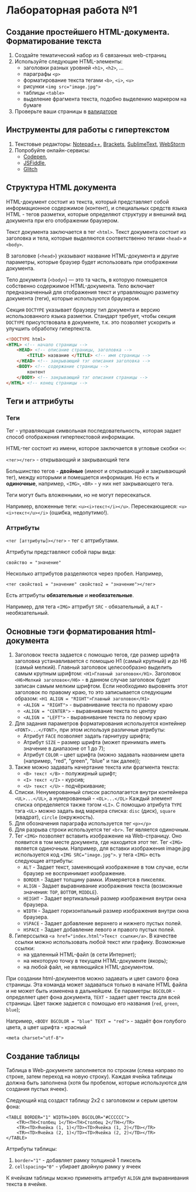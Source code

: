 # Лабораторная работа №1

## Создание простейшего HTML-документа. Форматирование текста

1. Создайте тематический набор из 6 связанных web-страниц
2. Используйте следующие HTML-элементы:
    - заголовки разных уровней `<h1>`, `<h2>`, ...
    - параграфы `<p>`
    - форматирование текста тегами `<b>`, `<i>`, `<u>`
    - рисунки `<img src="image.jpg">`
    - таблицы `<table>`
    - выделение фрагмента текста, подобно выделению маркером на бумаге
3. Проверьте ваши страницы в [валидаторе](https://validator.w3c.org)

## Инструменты для работы с гипертекстом

1. Текстовые редакторы: [Notepad++](https://notepad-plus-plus.org/), [Brackets](http://brackets.io/), [SublimeText](https://www.sublimetext.com/), [WebStorm](https://www.jetbrains.com/ru-ru/webstorm/)
2. Попробуйте онлайн-сервисы:
    - [Codepen](http://codepen.io), 
    - [JSFiddle](https://jsfiddle.net), 
    - [Glitch](https://glitch.com/)

## Структура HTML документа

HTML-документ состоит из текста, который представляет собой информационное содержимое (контент), и специальных средств языка HTML - тегов разметки, которые определяют структуру и внешний вид документа при его отображении браузером.

Текст документа заключается в тег `<html>`. Текст документа состоит из заголовка и тела, которые выделяются соответственно тегами `<head>` и `<body>`.

В заголовке (`<head>`) указывают название HTML-документа и другие параметры, которые браузер будет использовать при отображении документа.

Тело документа (`<body>`) — это та часть, в которую помещается собственно содержимое HTML-документа. Тело включает предназначенный для отображения текст и управляющую разметку документа (теги), которые используются браузером.

Секция `DOCTYPE` указывает браузеру тип документа и версию использованного языка разметки. Стандарт требует, чтобы секция `DOCTYPE` присутствовала в документе, т.к. это позволяет ускорить и улучшить обработку гипертекста.

```html
<!DOCTYPE html>
<HTML> <!-- начало страницы -->
    <HEAD> <!-- описание страницы, заголовка -->
        <TITLE> название </TITLE> <!-- имя страницы -->
    </HEAD> <!-- закрывающий тэг описания заголовка -->
    <BODY> <!-- содержание страницы -->
        контент
    </BODY> <!-- закрывающий тэг описания страницы -->
</HTML> <!-- конец страницы -->
```

## Теги и аттрибуты

### Теги

Тег - управляющая символьная последовательность, которая задает способ отображения гипертекстовой информации.

HTML-тег состоит из имени, которое заключается в угловые скобки `<>`:

`<тег></тег>` - открывающий и закрывающий теги

Большинство тегов - **двойные** (имеют и открывающий и закрывающий тег), между которыми и помещается информация. Но есть и **одиночные**, например, `<IMG>`, `<BR>` - у них нет закрывающего тега.

Теги могут быть вложенными, но не могут пересекаться.

Например, вложенные теги: `<u><i>текст</i></u>`. Пересекающиеся: `<u><i>текст</u></i>` (ошибка, недопутимо!).

### Аттрибуты

`<тег [аттрибуты]></тег>` - тег с аттрибутами.

Аттрибуты представляют собой пары вида:

`свойство = "значение"`

Несколько аттрибутов разделяются через пробел. Например,

`<тег свойство1 = "значение" свойство2 = "значение"></тег>`

Есть аттрибуты **обязательные** и **необязательные**.

Например, для тега `<IMG>` аттрибут `SRC` - обязательный, а `ALT` - необязательный.

## Основные тэги форматирования html-документа

1. Заголовок текста задается с помощью тегов, где размер шрифта заголовка устанавливается с помощью Н1 (самый крупный) и до Н6 (самый мелкий). Главный заголовок целесообразно выделить самым крупным шрифтом: `<H1>Главный заголовок</H1>`. Заголовок `<H6>Мелкий заголовок</H6>` - в данном случае заголовок будет записан самым мелким шрифтом. Если необходимо выровнять этот заголовок по правому краю, то это записывается следующим образом: `<H1 ALIGN = "RIGHT">Главный заголовок</H1>`
    - `<ALIGN = "RIGHT">` - выравнивание текста по правому краю
    - `<ALIGN = "CENTER">` - выравнивание текста по центру
    - `<ALIGN = "LEFT">` - выравнивание текста по левому краю
2. Для задания параметров форматирования используется контейнер `<FONT>...</FONT>`, при этом используя различные атрибуты:
    - Атрибут `FACE` позволяет задать гарнитуру шрифта;
    - Атрибут `SIZE` – размер шрифта (может принимать иметь значение в диапазоне от 1 до 7);
    - Атрибут `COLOR` – цвет шрифта (можно задавать названием цвета (например, "red", "green", "blue" и так далее));
3. Также можно задавать начертание текста или фрагмента текста:
    - `<B> текст </B>` - полужирный шрифт;
    - `<I> текст </I>` - курсив;
    - `<U> текст </U>` - подчёркивание;
4. Списки. Ненумерованный список располагается внутри контейнера `<UL>...</UL>`, а нумерованный - `<OL>...</OL>` Каждый элемент списка определяется также тэгом `<LI>`. С помощью атрибута `TYPE` тэга `<UL>` можно задать вид маркера списка: `disc` (диск), `square` (квадрат), `circle` (окружность).
5. Для обозначения параграфа используется тег `<p></p>`
6. Для разрыва строки используется тег `<br>`. Тег является одиночным.
7. Тег `<IMG>` позволяет вставить изображение на Web-страницу. Оно появится в том месте документа, где находится этот тег. Тег `<IMG>` является одиночным. Например, для вставки изображения image.jpg используется код `<IMG SRC="image.jpg">`. у тега `<IMG>` есть следующие аттрибуты:
    - `ALT` - Задает текст, заменяющий изображение в том случае, если браузер не воспринимает изображение.
    - `BORDER` - Задает толщину рамки. Измеряется в пикселях.
    - `ALIGN` - Задает выравнивание изображения текста (возможные значения: `TOP`, `BOTTOM`, `MIDDLE`).
    - `HEIGHT` - Задает вертикальный размер изображения внутри окна браузера.
    - `WIDTH` - Задает горизонтальный размер изображения внутри окна браузера.
    - `VSPACE` - Задает добавление верхнего и нижнего пустых полей.
    - `HSPACE` - Задает добавление левого и правого пустых полей.
8. Гиперссылка `<a href="index.html">Текст ссылки</a>`. В качестве ссылки можно использовать любой текст или графику. Возможные ссылки:
    - на удаленный HTML-файл (в сети Интернет);
    - на некоторую точку в текущем HTML-документе (якорь);
    - на любой файл, не являющийся HTML-документом.


При создании html-документов можно задавать и цвет самого фона страницы. Эта команда может задаваться только в начале HTML файла и не может быть изменена в дальнейшем. Ее параметры: `BGCOLOR` - определяет цвет фона документа, `TEXT` - задает цвет текста для всей страницы. Цвет также задается с помощью его названия (`red`, `green`, `blue`);

Например, `<BODY BGCOLOR = "blue" TEXT = "red">` - задаёт фон голубого цвета, а цвет шрифта - красный

`<meta charset="utf-8">`

## Создание таблицы

Таблица в Web-документе заполняется по строкам (слева направо по строке, затем переход на новую строку). Каждая ячейка таблицы должна быть заполнена (хотя бы пробелом, которые используются для создания пустых ячеек).

Следующий код создаст таблицу 2х2 с заголовком и серым цветом фона:

```
<TABLE BORDER="1" WIDTH=100% BGCOLOR="#CCCCCC">
    <TR><TH>Столбец 1</TH><TH>Столбец 2</TH></TR>
    <TR><TD>Ячейка (1, 1)</TD><TD>Ячейка (1, 2)</TD></TR>
    <TR><TD>Ячейка (2, 1)</TD><TD>Ячейка (2, 2)</TD></TR>
</TABLE>
```

Аттрибуты таблицы:
1. `border="1"` - добавляет рамку толщиной 1 пиксель
2. `cellspacing="0"` - убирает двойную рамку у ячеек

К ячейкам таблицы можно применять аттрибут `ALIGN` для выравнивания текста в ячейке.
